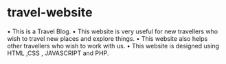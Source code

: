 # travel-website


•	This is a Travel Blog.
•	This website is very useful for new travellers who wish to travel new places and explore things.
•	This website also helps other travellers who wish to work with us.
•	This website is designed using HTML ,CSS , JAVASCRIPT and PHP.




